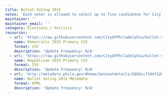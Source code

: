 ```yaml
---
title: Bullet Voting 2015
notes: 'Each voter is allowed to select up to five candidates for City Council At-Large. When a voter chooses only one candidate, it is known as “bullet voting.”'
maintainer: ''
maintainer_email: ''
category: Elections / Politics
resources:
  - url: 'https://raw.githubusercontent.com/CityOfPhiladelphia/bullet-voting/gh-pages/data/Democratic%20Bullet%20Voting.csv'
    name: Democratic 2015 Primary CSV
    format: CSV
    description: 'Update Frequency: N/A'
  - url: 'https://raw.githubusercontent.com/CityOfPhiladelphia/bullet-voting/gh-pages/data/Republican%20Bullet%20Voting.csv'
    name: Republican 2015 Primary CSV
    format: CSV
    description: 'Update Frequency: N/A'
  - url: 'http://metadata.phila.gov/#home/datasetdetails/5665ccf344712bf204624362/'
    name: Bullet Voting 2015 Metadata
    format: HTML
    description: 'Update Frequency: N/A'
---
```


